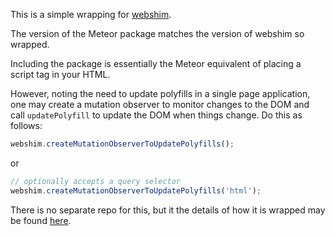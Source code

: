 This is a simple wrapping for [webshim](https://github.com/aFarkas/webshim).

The version of the Meteor package matches the version of webshim so wrapped.

Including the package is essentially the Meteor equivalent of placing a script tag in your HTML.

However, noting the need to update polyfills in a single page application, one may create a mutation observer to monitor changes to the DOM and call `updatePolyfill` to update the DOM when things change. Do this as follows:

```javascript
webshim.createMutationObserverToUpdatePolyfills();
```
or
```javascript
// optionally accepts a query selector
webshim.createMutationObserverToUpdatePolyfills('html');
```

There is no separate repo for this, but it the details of how it is wrapped may be found [here](https://github.com/convexset/meteor-three-way/tree/master/packages/webshim).